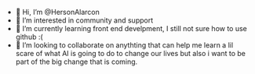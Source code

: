 - 👋 Hi, I’m @HersonAlarcon
- 👀 I’m interested in community and support
- 🌱 I’m currently learning front end develpment, I still not sure how to use github :(
- 💞️ I’m looking to collaborate on anythting that can help me learn
  a lil scare of what AI is going to do to change our lives but also i want to be part of the big change
  that is coming. 

<!---
HersonAlarcon/HersonAlarcon is a ✨ special ✨ repository because its `README.md` (this file) appears on your GitHub profile.
You can click the Preview link to take a look at your changes.
--->
